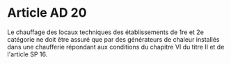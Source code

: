 # Article AD 20

Le chauffage des locaux techniques des établissements de 1re et 2e catégorie ne doit être assuré que par des générateurs de chaleur installés dans une chaufferie répondant aux conditions du chapitre VI du titre II et de l'article SP 16.
